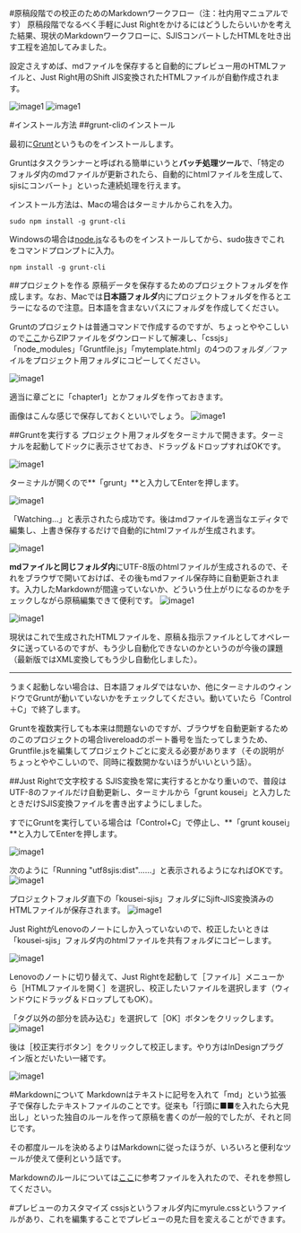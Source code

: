 #原稿段階での校正のためのMarkdownワークフロー（注：社内用マニュアルです）
原稿段階でなるべく手軽にJust Rightをかけるにはどうしたらいいかを考えた結果、現状のMarkdownワークフローに、SJISコンバートしたHTMLを吐き出す工程を追加してみました。

設定さえすめば、mdファイルを保存すると自動的にプレビュー用のHTMLファイルと、Just Right用のShift JIS変換されたHTMLファイルが自動作成されます。

![image1](img/figure/figure.001.jpg?zoom=90)
![image1](img/figure/figure.002.jpg?zoom=90)

#インストール方法
##grunt-cliのインストール

最初に[Grunt](http://js.studio-kingdom.com/grunt/doc/getting_started)というものをインストールします。

Gruntはタスクランナーと呼ばれる簡単にいうと**バッチ処理ツール**で、「特定のフォルダ内のmdファイルが更新されたら、自動的にhtmlファイルを生成して、sjisにコンバート」といった連続処理を行えます。

インストール方法は、Macの場合はターミナルからこれを入力。

```bush
sudo npm install -g grunt-cli
```
Windowsの場合は[node.js](http://nodejs.org/download/)なるものをインストールしてから、sudo抜きでこれをコマンドプロンプトに入力。

```bush
npm install -g grunt-cli
```

##プロジェクトを作る
原稿データを保存するためのプロジェクトフォルダを作成します。なお、Macでは**日本語フォルダ**内にプロジェクトフォルダを作るとエラーになるので注意。日本語を含まないパスにフォルダを作成してください。

Gruntのプロジェクトは普通コマンドで作成するのですが、ちょっとややこしいので[ここ](https://github.com/lwohtsu/grunt-makdown-custom/archive/master.zip)からZIPファイルをダウンロードして解凍し、「cssjs」「node_modules」「Gruntfile.js」「mytemplate.html」の4つのフォルダ／ファイルをプロジェクト用フォルダにコピーしてください。

![image1](img/figure/figure.003.jpg?zoom=80)

適当に章ごとに「chapter1」とかフォルダを作っておきます。

画像はこんな感じで保存しておくといいでしょう。
![image1](img/img09.png?zoom=70)


##Gruntを実行する
プロジェクト用フォルダをターミナルで開きます。ターミナルを起動してドックに表示させておき、ドラッグ＆ドロップすればOKです。

![image1](img/figure/figure.004.jpg)

ターミナルが開くので**「grunt」**と入力してEnterを押します。

![image1](img/img01.png)

「Watching...」と表示されたら成功です。後はmdファイルを適当なエディタで編集し、上書き保存するだけで自動的にhtmlファイルが生成されます。

![image1](img/img02.png)

**mdファイルと同じフォルダ内**にUTF-8版のhtmlファイルが生成されるので、それをブラウザで開いておけば、その後もmdファイル保存時に自動更新されます。入力したMarkdownが間違っていないか、どういう仕上がりになるのかをチェックしながら原稿編集できて便利です。
![image1](img/img11.png?zoom=70)

![image1](img/img10.png?zoom=80)

現状はこれで生成されたHTMLファイルを、原稿＆指示ファイルとしてオペレータに送っているのですが、もう少し自動化できないのかというのが今後の課題（最新版ではXML変換してもう少し自動化しました）。

---

うまく起動しない場合は、日本語フォルダではないか、他にターミナルのウィンドウでGruntが動いていないかをチェックしてください。動いていたら「Control＋C」で終了します。

Gruntを複数実行しても本来は問題ないのですが、ブラウザを自動更新するためのこのプロジェクトの場合livereloadのポート番号を当たってしまうため、Gruntfile.jsを編集してプロジェクトごとに変える必要があります（その説明がちょっとややこしいので、同時に複数開かないほうがいいという話）。



##Just Rightで文字校する
SJIS変換を常に実行するとかなり重いので、普段はUTF-8のファイルだけ自動更新し、ターミナルから「grunt kousei」と入力したときだけSJIS変換ファイルを書き出すようにしました。

すでにGruntを実行している場合は「Control+C」で停止し、**「grunt kousei」**と入力してEnterを押します。

![image1](img/img06.png)

次のように「Running "utf8sjis:dist"……」と表示されるようになればOKです。
![image1](img/img07.png)

プロジェクトフォルダ直下の「kousei-sjis」フォルダにSjift-JIS変換済みのHTMLファイルが保存されます。
![image1](img/img08.png?zoom=70)


Just RightがLenovoのノートにしか入っていないので、校正したいときは「kousei-sjis」フォルダ内のhtmlファイルを共有フォルダにコピーします。

![image1](img/img03.png?zoom=70)

Lenovoのノートに切り替えて、Just Rightを起動して［ファイル］メニューから［HTMLファイルを開く］を選択し、校正したいファイルを選択します（ウィンドウにドラッグ＆ドロップしてもOK）。


「タグ以外の部分を読み込む」を選択して［OK］ボタンをクリックします。
![image1](img/img04.png)

後は［校正実行ボタン］をクリックして校正します。やり方はInDesignプラグイン版とだいたい一緒です。

![image1](img/img05.png)

#Markdownについて
Markdownはテキストに記号を入れて「md」という拡張子で保存したテキストファイルのことです。従来も「行頭に■■を入れたら大見出し」といった独自のルールを作って原稿を書くのが一般的でしたが、それと同じです。

その都度ルールを決めるよりはMarkdownに従ったほうが、いろいろと便利なツールが使えて便利という話です。

Markdownのルールについては[ここ](../sample/sample.md)に参考ファイルを入れたので、それを参照してください。

#プレビューのカスタマイズ
cssjsというフォルダ内にmyrule.cssというファイルがあり、これを編集することでプレビューの見た目を変えることができます。
